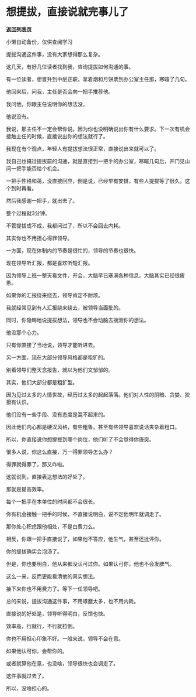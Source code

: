 # 想提拔，直接说就完事儿了

[**返回列表页**](/gzh/费曼的小茶馆)

小懒自动备份，仅供查阅学习

提拔沟通这件事，没有大家想得那么复杂。

  

这几天，有好几位读者找到我，咨询提拔如何沟通的事。

  

有一位读者，想晋升到中层正职，拿着烟和月饼票到办公室主任那，寒暄了几句。

  

他回来后，问我，主任是否会向一把手推荐他。

  

我问他，你跟主任说明你的想法没。

  

他说没有。

  

我说，那主任不一定会帮你说。因为你也没明确说出你有什么要求。下一次有机会接触主任的时候，直接说出你的想法就行了。

  

我现在有个观点，年轻人有提拔想法很正常，直接说出来就可以了。

  

我自己也搞过提拔前的沟通，就是直接到一把手的办公室，寒暄几句后，开门见山问一把手能否给个机会。

  

一把手性格和蔼，没直接回应，倒是说，已经早有安排，有些人提拔等了很久。这个到时再看。

  

然后我感谢一把手，就出去了。

  

整个过程就3分钟。

  

不管提拔成不成，我都问过了，所以不会回去内耗。

  

其实你也不用担心得罪领导。

  

一方面，现在体制内的节奏是很忙的，领导的节奏也很快。

  

现在领导听汇报，都是喜欢听短汇报。

  

因为领导上班一整天看文件、开会，大脑早已塞满各种信息。大脑其实已经很疲惫。

  

如果你的汇报绕来绕去，领导肯定不耐烦。

  

我就经常见到有人汇报绕来绕去，被领导当面批的。

  

同时，你隐晦地说提拔想法，领导也不会动脑去揣测你的想法。

  

他没那个心力。

  

只有你直接了当地说，领导才能听进去。

  

另一方面，现在大部分领导风格都是粗犷的。

  

别看领导们整天念报告，就以为他们文邹邹的。

  

其实，他们大部分都是粗犷型。

  

因为见过太多的人情世故，经历过太多的起起落落。他们对人性的阴暗、贪婪、狡猾有认识。

  

他们没有一些手段、没有态度是混不起来的。

  

因此他们内心都是硬汉风格，有些粗鲁。甚至有些领导喜欢说话夹杂着粗口。

  

所以，你直接说你想提拔到哪个岗位，他们听了不会觉得你唐突。

  

很多人说，你这么直接，万一得罪领导怎么办？

  

得罪就得罪了，那又咋啦。

  

这就说到，直接表达想法的好处了。

  

那就是提高效率。

  

每个一把手在本单位的时间都不会很长。

  

你有机会接触一把手的时候，不直接说明白，说不定他明年就调走了。

  

那你处心积虑跟他相处，不是白费力么。

  

相反，你跟一把手直接说了，如果他不答应，他生气，甚至还批评你。

  

你的提拔确实会泡汤了。

  

但是，你也要明白，他从来都没认可过你。如果认可你，他也不会发脾气。

  

这么一来，反而更能看清他的真实想法。

  

接下来你也不用费力了。等下一任领导吧。

  

总的来说，提拔沟通这件事，不用琢磨太多，也不用内耗。

  

直接说的好处是，领导听得明白，反馈也快。

  

效率高，行就行，不行就拉倒。

  

你也不用担心印象不好。一般来说，领导不会在意。

  

如果他认可你，会帮你的。

  

或者就算他在意，也没啥，领导很快也会调走了。

  

这件事就过去了。

  

所以，没啥担心的。

